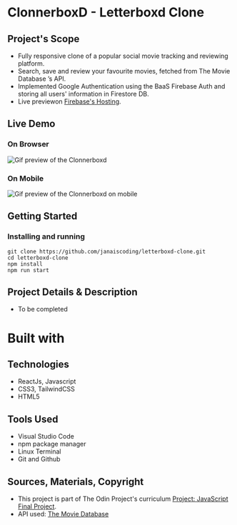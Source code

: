 # ClonnerboxD - Letterboxd Clone

## Project's Scope

- Fully responsive clone of a popular social movie tracking and reviewing platform.
- Search, save and review your favourite movies, fetched from The Movie Database ’s API.
- Implemented Google Authentication using the BaaS Firebase Auth and storing all users' information in Firestore DB.
- Live previewon [Firebase's Hosting](https://clonnerboxd.web.app/).

## Live Demo

### On Browser

![Gif preview of the Clonnerboxd]()

### On Mobile

![Gif preview of the Clonnerboxd on mobile]()

## Getting Started

### Installing and running

```
git clone https://github.com/janaiscoding/letterboxd-clone.git
cd letterboxd-clone
npm install
npm run start
```

## Project Details & Description

- To be completed

# Built with

## Technologies 

- ReactJs, Javascript
- CSS3, TailwindCSS
- HTML5

## Tools Used

- Visual Studio Code
- npm package manager
- Linux Terminal
- Git and Github

## Sources, Materials, Copyright

- This project is part of The Odin Project's curriculum [Project: JavaScript Final Project](https://www.theodinproject.com/lessons/node-path-javascript-javascript-final-project).
- API used: [The Movie Database](https://www.themoviedb.org/)
